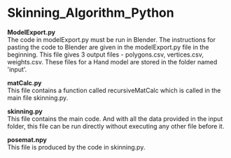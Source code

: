 # Skinning_Algorithm_Python
**ModelExport.py**
\
The code in modelExport.py must be run in Blender. The instructions for pasting the code to Blender are given in the modelExport.py file in the beginning. 
This file gives 3 output files - polygons.csv, vertices.csv, weights.csv. These files for a Hand model are stored in the folder named 'input'.

**matCalc.py**
\
This file contains a function called recursiveMatCalc which is called in the main file skinning.py.

**skinning.py**
\
This file contains the main code. And with all the data provided in the input folder, this file can be run directly without executing any other file before it. 

**posemat.npy**
\
This file is produced by the code in skinning.py. 
